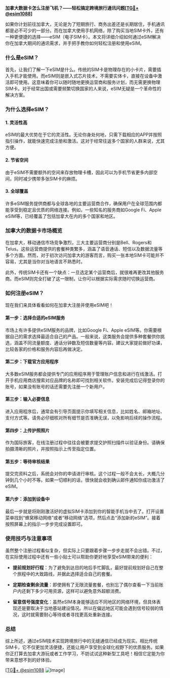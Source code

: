 **加拿大数据卡怎么注册飞机？——轻松搞定跨境旅行通讯问题[[TG💪+ @esim1088](https://t.me/s/esim1088)]**

如果你计划前往加拿大，无论是为了短期旅行、商务出差还是长期居住，手机通讯都是必不可少的一部分。而在加拿大使用手机网络，除了购买当地SIM卡外，还有一种更便捷的选择——eSIM（电子SIM卡）。本文将详细介绍如何通过eSIM解决你在加拿大期间的通讯需求，并手把手教你如何轻松注册和使用eSIM。

### 什么是eSIM？

首先，让我们了解一下eSIM是什么。传统的SIM卡是物理存在的小卡片，需要插入手机才能使用。而eSIM则是嵌入式芯片技术，不需要实体卡，直接在设备中激活即可使用。这意味着你可以随时随地更换运营商和服务计划，而无需更换物理SIM卡。对于经常出国或需要频繁切换国家的人来说，eSIM无疑是一个革命性的解决方案。

### 为什么选择eSIM？

#### 1. 灵活性高
eSIM的最大优势在于它的灵活性。无论你身处何地，只需下载相应的APP并按照指引操作，就能快速完成注册和激活。这对于经常往返多个国家的人群来说，尤其方便。

#### 2. 节省空间
由于eSIM不需要额外的空间来存放物理卡槽，因此可以为手机节省更多内部空间，同时减少携带多张SIM卡的麻烦。

#### 3. 全球覆盖
许多eSIM服务提供商都与全球各地的主要运营商合作，确保用户在全球范围内都能享受到稳定且优质的网络连接。例如，一些知名的服务商如Google Fi、Apple eSIM等，已经覆盖了包括加拿大在内的多个国家和地区。

### 加拿大的数据卡市场概览

在加拿大，移动通信市场竞争激烈，三大主要运营商分别是Bell、Rogers和Telus。这些运营商提供的套餐种类繁多，涵盖了语音通话、短信以及数据流量等多个方面。然而，对于初次访问加拿大的游客而言，购买一张本地SIM卡可能并不容易，尤其是当你对当地语言不熟悉时。

此外，传统SIM卡还有一个缺点：一旦选定某个运营商后，就很难再更改其他服务商。而eSIM则完全打破了这一限制，让你可以根据实际需求随时切换运营商。

### 如何注册eSIM？

现在我们来具体看看如何在加拿大注册并使用eSIM吧！

#### 第一步：选择合适的eSIM服务
市场上有许多提供eSIM服务的品牌，比如Google Fi、Apple eSIM等。你需要根据自己的需求选择最适合自己的产品。一般来说，这类服务会提供多种套餐供你挑选，涵盖不同流量额度、通话分钟数及短信数量等内容。建议大家提前做好功课，比较各家的价格和服务内容后再做决定。

#### 第二步：下载官方应用程序
大多数eSIM服务都会提供专门的应用程序用于管理账户信息和进行在线激活。打开手机应用商店搜索对应品牌的名称即可找到相关软件。安装完成后记得登录你的账号，如果没有账号的话还需要先注册一个新用户。

#### 第三步：输入必要信息
进入应用程序后，通常会有引导页面提示你填写相关信息，比如姓名、邮箱地址、支付方式等。请务必仔细核对所有细节是否准确无误，以免影响后续的操作流程。

#### 第四步：上传护照照片
作为国际旅客，在线注册过程中往往会被要求提交护照扫描件以验证身份。请确保拍摄清晰的照片，并按照指示上传至指定位置。

#### 第五步：等待审核结果
提交完资料之后，系统会对你的申请进行审核。这个过程一般不会太长，大概几分钟到几个小时不等。如果一切顺利的话，很快就会收到确认邮件通知你成功激活了eSIM。

#### 第六步：添加到设备中
最后一步就是将刚刚激活好的虚拟SIM卡添加到你的智能手机当中去了。打开设置菜单找到“蜂窝移动网络”或者“移动网络”选项，然后点击“添加新的eSIM”。接着按照屏幕上的指示一步步完成设置即可。

### 使用技巧与注意事项

虽然整个注册过程看似复杂，但实际上只要跟着步骤一步步走就不会出错。不过，在实际使用过程中还有一些小贴士可以帮助你更好地享受eSIM带来的便利：

- **提前规划好行程**：为了避免到达目的地后手忙脚乱，最好提前规划好自己在整个旅程中的大致路线，并据此选择适合自己的套餐。
  
- **定期检查剩余流量**：即使拥有了无限流量套餐，也别忘了偶尔查看一下当前账户内还剩下多少可用资源，这样可以避免意外超额消费。

- **留意信号强度变化**：虽然eSIM本身能够适应不同地区的网络环境，但具体表现还是要取决于当地基站建设情况。所以在偏远地区可能会遇到信号较弱的情况，这时就需要耐心等待或者寻找更高处重新连接。

### 总结

综上所述，通过eSIM技术实现跨境旅行中的无缝通信已经成为现实。相比传统SIM卡，它不仅更加灵活便捷，还能让用户享受到全球化视野下的优质服务。如果你正打算去加拿大游玩或者工作学习，不妨试试这种新型工具吧！相信它定能为你带来意想不到的好体验。

[[TG💪+ @esim1088](https://t.me/s/esim1088) ![Image](https://i.postimg.cc/4NQfJmqS/Snipaste-2025-05-13-00-14-12.png)]